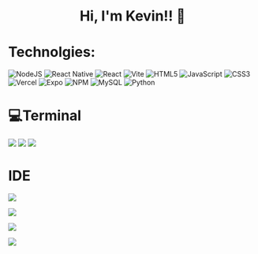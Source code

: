 



<h1 align="center">Hi, I'm Kevin!! 👋</h1>



# Technolgies:

 ![NodeJS](https://img.shields.io/badge/node.js-6DA55F?style=for-the-badge&logo=node.js&logoColor=white) ![React Native](https://img.shields.io/badge/react_native-%2320232a.svg?style=for-the-badge&logo=react&logoColor=%2361DAFB) ![React](https://img.shields.io/badge/react-%2320232a.svg?style=for-the-badge&logo=react&logoColor=%2361DAFB) ![Vite](https://img.shields.io/badge/vite-%23646CFF.svg?style=for-the-badge&logo=vite&logoColor=white) ![HTML5](https://img.shields.io/badge/html5-%23E34F26.svg?style=for-the-badge&logo=html5&logoColor=white) ![JavaScript](https://img.shields.io/badge/javascript-%23323330.svg?style=for-the-badge&logo=javascript&logoColor=%23F7DF1E) ![CSS3](https://img.shields.io/badge/css3-%231572B6.svg?style=for-the-badge&logo=css3&logoColor=white) ![Vercel](https://img.shields.io/badge/vercel-%23000000.svg?style=for-the-badge&logo=vercel&logoColor=white) ![Expo](https://img.shields.io/badge/expo-1C1E24?style=for-the-badge&logo=expo&logoColor=#D04A37) ![NPM](https://img.shields.io/badge/NPM-%23CB3837.svg?style=for-the-badge&logo=npm&logoColor=white)  ![MySQL](https://img.shields.io/badge/mysql-%2300000f.svg?style=for-the-badge&logo=mysql&logoColor=white) ![Python](https://img.shields.io/badge/python-3670A0?style=for-the-badge&logo=python&logoColor=ffdd54) 

 # 💻Terminal

![](https://img.shields.io/badge/GIT-000000?style=for-the-badge&logo=git&logoColor=white) ![](https://img.shields.io/badge/powershell-5391FE?style=for-the-badge&logo=powershell&logoColor=white) ![](https://img.shields.io/badge/windows%20terminal-4D4D4D?style=for-the-badge&logo=windows%20terminal&logoColor=white)



# IDE

![](https://img.shields.io/badge/Visual_Studio_Code-0078D4?style=for-the-badge&logo=visual%20studio%20code&logoColor=white)


![](https://github-readme-stats.vercel.app/api?username=ksruiz22&theme=dark&hide_border=true&include_all_commits=true&count_private=true)<br/>

![](https://github-readme-streak-stats.herokuapp.com/?user=ksruiz22&theme=dark&hide_border=true)<br/>

![](https://github-readme-stats.vercel.app/api/top-langs/?username=ksruiz22&theme=dark&hide_border=true&include_all_commits=true&count_private=true&layout=compact)



<!--
**ksruiz22/ksruiz22** is a ✨ _special_ ✨ repository because its `README.md` (this file) appears on your GitHub profile.

Here are some ideas to get you started:

- 🔭 I’m currently working on ...
- 🌱 I’m currently learning ...
- 👯 I’m looking to collaborate on ...
- 🤔 I’m looking for help with ...
- 💬 Ask me about ...
- 📫 How to reach me: ...
- 😄 Pronouns: ...
- ⚡ Fun fact: ...
-->
